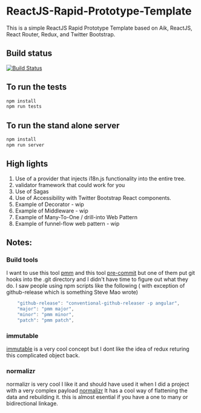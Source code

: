 # ReactJS-Rapid-Prototype-Template

This is a simple ReactJS Rapid Prototype Template based on Aik, ReactJS, React Router, Redux, and Twitter Bootstrap.

## Build status
[![Build Status](https://travis-ci.org/psenger/ReactJS-Rapid-Prototype-Template.svg?branch=master)](https://travis-ci.org/psenger/ReactJS-Rapid-Prototype-Template)

## To run the tests

```bash
npm install
npm run tests
```
## To run the stand alone server

```bash
npm install
npm run server
```

## High lights

1. Use of a provider that injects i18n.js functionality into the entire tree.
2. validator framework that could work for you
3. Use of Sagas
4. Use of Accessibility with Twitter Bootstrap React components.
5. Example of Decorator - wip
6. Example of Middleware - wip
7. Example of Many-To-One / drill-into Web Pattern
8. Example of funnel-flow web pattern - wip


## Notes:

### Build tools

I want to use this tool [pmm](https://www.npmjs.com/package/pmm) and this tool [pre-commit](https://www.npmjs.com/package/pre-commit) but one of them put git hooks into the .git directory and I didn't have time to figure out what they do. I saw people using npm scripts like the following ( with exception of github-release which is something Steve Mao wrote)

```javascript
    "github-release": "conventional-github-releaser -p angular",
    "major": "pmm major",
    "minor": "pmm minor",
    "patch": "pmm patch",
```

### immutable

[immutable](https://facebook.github.io/immutable-js/) is a very cool concept but I dont like the idea of redux returing this complicated object back.


### normalizr

normalizr is very cool I like it and should have used it when I did a project with a very complex payload [normalizr](https://github.com/paularmstrong/normalizr) It has a cool way of flattening the data and rebuilding it. this is almost esential if you have a one to many or bidirectional linkage.
